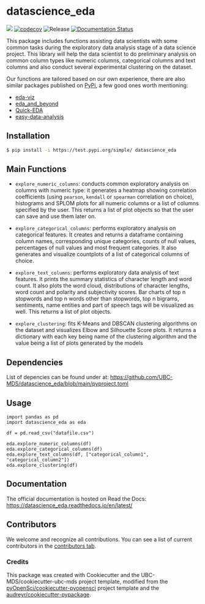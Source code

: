 # datascience_eda 

![](https://github.com/lephanthuymai/datascience_eda/workflows/build/badge.svg) 
[![codecov](https://codecov.io/gh/UBC-MDS/datascience_eda/branch/main/graph/badge.svg?token=FL08APHGDS)](https://codecov.io/gh/UBC-MDS/datascience_eda)
![Release](https://github.com/lephanthuymai/datascience_eda/workflows/Release/badge.svg) 
[![Documentation Status](https://readthedocs.org/projects/datascience_eda/badge/?version=latest)](https://datascience_eda.readthedocs.io/en/latest/?badge=latest)

This package includes functions assisting data scientists with some common tasks during the exploratory data analysis stage of a data science project. This library will help the data scientist to do preliminary analysis on common column types like numeric columns, categorical columns and text columns and also conduct several experimental clustering on the dataset.

Our functions are tailored based on our own experience, there are also similar packages published on [PyPi](https://pypi.org/search/?q=eda&page=1), a few good ones worth mentioning:
* [eda-viz](https://github.com/ajaymaity/eda-viz)
* [eda_and_beyond](https://github.com/FredaXin/eda_and_beyond)
* [Quick-EDA](https://github.com/sid-the-coder/QuickDA)
* [easy-data-analysis](https://github.com/jschnab/easy-data-analysis)

## Installation

```bash
$ pip install -i https://test.pypi.org/simple/ datascience_eda
```

## Main Functions

- `explore_numeric_columns`: conducts common exploratory analysis on columns with numeric type: it generates a heatmap showing correlation coefficients (using `pearson`, `kendall` or `spearman` correlation on choice), histograms and SPLOM plots for all numeric columns or a list of columns specified by the user. This returns a list of plot objects so that the user can save and use them later on.

- `explore_categorical_columns`: performs exploratory analysis on categorical features. It creates and returns a dataframe containing column names, corresponding unique categories, counts of null values, percentages of null values and most frequent categories. It also generates and visualize countplots of a list of categorical columns of choice.

- `explore_text_columns`: performs exploratory data analysis of text features. It prints the summary statistics of character length and word count. It also plots the word cloud, distributions of character lengths, word count and polarity and subjectivity scores. Bar charts of top n stopwords and top n words other than stopwords, top n bigrams, sentiments, name entities and part of speech tags will be visualized as well. This returns a list of plot objects.

- `explore_clustering`: fits K-Means and DBSCAN clustering algorithms on the dataset and visualizes Elbow and Silhouette Score plots. It returns a dictionary with each key being name of the clustering algorithm and the value being a list of plots generated by the models


## Dependencies

List of depencies can be found under at: https://github.com/UBC-MDS/datascience_eda/blob/main/pyproject.toml

## Usage

```
import pandas as pd
import datascience_eda as eda

df = pd.read_csv("datafile.csv")

eda.explore_numeric_columns(df)
eda.explore_categorical_columns(df)
eda.explore_text_columns(df, ["categorical_column1", "categorical_column2"])
eda.explore_clustering(df)

```

## Documentation

The official documentation is hosted on Read the Docs: https://datascience_eda.readthedocs.io/en/latest/

## Contributors

We welcome and recognize all contributions. You can see a list of current contributors in the [contributors tab](https://github.com/UBC-MDS/datascience_eda/graphs/contributors).

### Credits

This package was created with Cookiecutter and the UBC-MDS/cookiecutter-ubc-mds project template, modified from the [pyOpenSci/cookiecutter-pyopensci](https://github.com/pyOpenSci/cookiecutter-pyopensci) project template and the [audreyr/cookiecutter-pypackage](https://github.com/audreyr/cookiecutter-pypackage).
